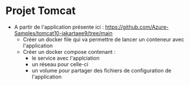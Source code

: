 # Projet Tomcat 


* A partir de l'application présente ici : https://github.com/Azure-Samples/tomcat10-jakartaee9/tree/main
  * Créer un docker file qui va permettre de lancer un conteneur avec l'application
  * Créer un docker compose contenant :
      * le service avec l'applciation
      * un réseau pour celle-ci
      * un volume pour partager des fichiers de configuration de l'application

   
    
